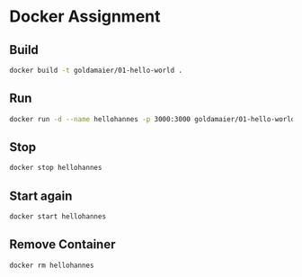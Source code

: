 # Docker Assignment
## Build
```bash
docker build -t goldamaier/01-hello-world .
```
## Run
```bash
docker run -d --name hellohannes -p 3000:3000 goldamaier/01-hello-world
```
## Stop
```bash
docker stop hellohannes
```
## Start again
```bash
docker start hellohannes
```
## Remove Container
```bash
docker rm hellohannes
```